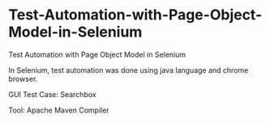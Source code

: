 # Test-Automation-with-Page-Object-Model-in-Selenium
Test Automation with Page Object Model in Selenium

In Selenium, test automation was done using java language and chrome browser.

GUI Test Case: Searchbox

Tool: Apache Maven Compiler
